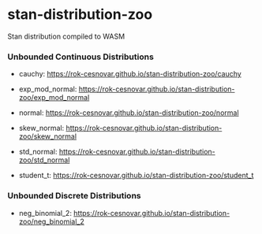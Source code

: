 # stan-distribution-zoo

Stan distribution compiled to WASM


### Unbounded Continuous Distributions

- cauchy: https://rok-cesnovar.github.io/stan-distribution-zoo/cauchy

- exp_mod_normal: https://rok-cesnovar.github.io/stan-distribution-zoo/exp_mod_normal

- normal: https://rok-cesnovar.github.io/stan-distribution-zoo/normal

- skew_normal: https://rok-cesnovar.github.io/stan-distribution-zoo/skew_normal

- std_normal: https://rok-cesnovar.github.io/stan-distribution-zoo/std_normal

- student_t: https://rok-cesnovar.github.io/stan-distribution-zoo/student_t

### Unbounded Discrete Distributions

- neg_binomial_2: https://rok-cesnovar.github.io/stan-distribution-zoo/neg_binomial_2